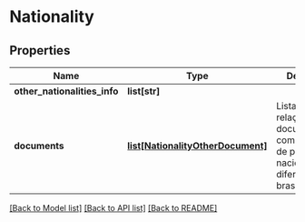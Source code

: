 # Nationality

## Properties
Name | Type | Description | Notes
------------ | ------------- | ------------- | -------------
**other_nationalities_info** | **list[str]** |  | 
**documents** | [**list[NationalityOtherDocument]**](NationalityOtherDocument.md) | Lista que traz relação de documentos complementares de pessoas com nacionalidade diferente de brasileira | 

[[Back to Model list]](../README.md#documentation-for-models) [[Back to API list]](../README.md#documentation-for-api-endpoints) [[Back to README]](../README.md)

